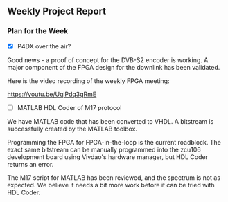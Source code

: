 ## Weekly Project Report

### Plan for the Week

- [x] P4DX over the air?

Good news - a proof of concept for the DVB-S2 encoder is working. A major component of the FPGA design for the downlink has been validated. 

Here is the video recording of the weekly FPGA meeting:

https://youtu.be/UqiPdq3gRmE

- [ ] MATLAB HDL Coder of M17 protocol

We have MATLAB code that has been converted to VHDL. A bitstream is successfully created by the MATLAB toolbox. 

Programming the FPGA for FPGA-in-the-loop is the current roadblock. The exact same bitstream can be manually programmed into the zcu106 development board using Vivdao's hardware manager, but HDL Coder returns an error.

The M17 script for MATLAB has been reviewed, and the spectrum is not as expected. We believe it needs a bit more work before it can be tried with HDL Coder. 
